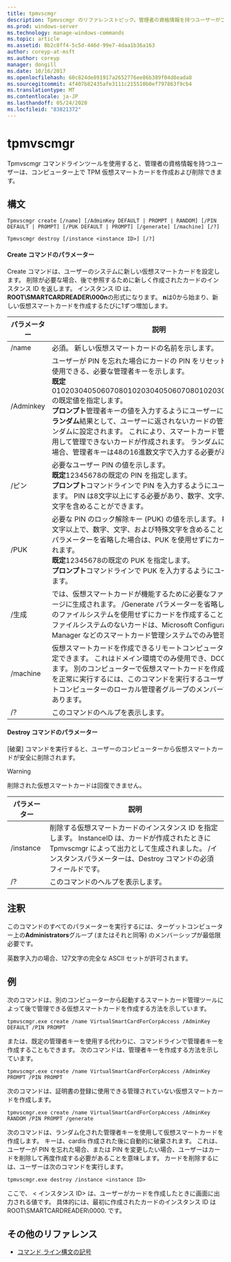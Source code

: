 ```yaml
---
title: tpmvscmgr
description: Tpmvscmgr のリファレンストピック。管理者の資格情報を持つユーザーがコンピューターで TPM 仮想スマートカードを作成および削除できるようにするコマンドラインツールです。
ms.prod: windows-server
ms.technology: manage-windows-commands
ms.topic: article
ms.assetid: 8b2c8ff4-5c5d-446d-99e7-4daa1b36a163
author: coreyp-at-msft
ms.author: coreyp
manager: dongill
ms.date: 10/16/2017
ms.openlocfilehash: 60c824de891917a2652776ee86b389f04d8eada8
ms.sourcegitcommit: 4f407b82435afe3111c215510b0ef797863f9cb4
ms.translationtype: MT
ms.contentlocale: ja-JP
ms.lasthandoff: 05/24/2020
ms.locfileid: "83821372"
---
```

# <a name="tpmvscmgr"></a>tpmvscmgr

Tpmvscmgr コマンドラインツールを使用すると、管理者の資格情報を持つユーザーは、コンピューター上で TPM 仮想スマートカードを作成および削除できます。

## <a name="syntax"></a>構文

```
Tpmvscmgr create [/name] [/AdminKey DEFAULT | PROMPT | RANDOM] [/PIN DEFAULT | PROMPT] [/PUK DEFAULT | PROMPT] [/generate] [/machine] [/?]
```
```
Tpmvscmgr destroy [/instance <instance ID>] [/?]
```

#### <a name="parameters-for-create-command"></a>Create コマンドのパラメーター

Create コマンドは、ユーザーのシステムに新しい仮想スマートカードを設定します。 削除が必要な場合、後で参照するために新しく作成されたカードのインスタンス ID を返します。 インスタンス ID は、 **ROOT\SMARTCARDREADER\000n**の形式になります。 **n**は0から始まり、新しい仮想スマートカードを作成するたびに1ずつ増加します。

|パラメーター|説明|
|---------|-----------|
|/name|必須。 新しい仮想スマートカードの名前を示します。|
|/Adminkey|ユーザーが PIN を忘れた場合にカードの PIN をリセットするために使用できる、必要な管理者キーを示します。</br>**既定**010203040506070801020304050607080102030405060708の既定値を指定します。</br>**プロンプト**管理者キーの値を入力するようにユーザーに求めます。</br>**ランダム**結果として、ユーザーに返されないカードの管理者キーがランダムに設定されます。 これにより、スマートカード管理ツールを使用して管理できないカードが作成されます。 ランダムに生成された場合、管理者キーは48の16進数文字で入力する必要があります。|
|/ピン|必要なユーザー PIN の値を示します。</br>**既定**12345678の既定の PIN を指定します。</br>**プロンプト**コマンドラインで PIN を入力するようにユーザーに求めます。 PIN は8文字以上にする必要があり、数字、文字、および特殊文字を含めることができます。|
|/PUK|必要な PIN のロック解除キー (PUK) の値を示します。 PUK 値は、8文字以上で、数字、文字、および特殊文字を含めることができます。 パラメーターを省略した場合は、PUK を使用せずにカードが作成されます。</br>**既定**12345678の既定の PUK を指定します。</br>**プロンプト**コマンドラインで PUK を入力するようにユーザーに求めます。|
|/生成|では、仮想スマートカードが機能するために必要なファイルがストレージに生成されます。 /Generate パラメーターを省略した場合は、このファイルシステムを使用せずにカードを作成することと同じです。 ファイルシステムのないカードは、Microsoft Configuration Manager などのスマートカード管理システムでのみ管理できます。|
|/machine|仮想スマートカードを作成できるリモートコンピューターの名前を指定できます。 これはドメイン環境でのみ使用でき、DCOM に依存します。 別のコンピューターで仮想スマートカードを作成するコマンドを正常に実行するには、このコマンドを実行するユーザーが、リモートコンピューターのローカル管理者グループのメンバーである必要があります。|
|/?|このコマンドのヘルプを表示します。|

#### <a name="parameters-for-destroy-command"></a>Destroy コマンドのパラメーター

[破棄] コマンドを実行すると、ユーザーのコンピューターから仮想スマートカードが安全に削除されます。

> [!WARNING]
> 削除された仮想スマートカードは回復できません。

|パラメーター|説明|
|---------|-----------|
|/instance|削除する仮想スマートカードのインスタンス ID を指定します。 InstanceID は、カードが作成されたときに Tpmvscmgr によって出力として生成されました。 /インスタンスパラメーターは、Destroy コマンドの必須フィールドです。|
|/?|このコマンドのヘルプを表示します。|

## <a name="remarks"></a>注釈

このコマンドのすべてのパラメーターを実行するには、ターゲットコンピューター上の**Administrators**グループ (またはそれと同等) のメンバーシップが最低限必要です。

英数字入力の場合、127文字の完全な ASCII セットが許可されます。

## <a name="examples"></a>例

次のコマンドは、別のコンピューターから起動するスマートカード管理ツールによって後で管理できる仮想スマートカードを作成する方法を示しています。
```
tpmvscmgr.exe create /name VirtualSmartCardForCorpAccess /AdminKey DEFAULT /PIN PROMPT
```
または、既定の管理者キーを使用する代わりに、コマンドラインで管理者キーを作成することもできます。 次のコマンドは、管理者キーを作成する方法を示しています。
```
tpmvscmgr.exe create /name VirtualSmartCardForCorpAccess /AdminKey PROMPT /PIN PROMPT
```
次のコマンドは、証明書の登録に使用できる管理されていない仮想スマートカードを作成します。
```
tpmvscmgr.exe create /name VirtualSmartCardForCorpAccess /AdminKey RANDOM /PIN PROMPT /generate
```
次のコマンドは、ランダム化された管理者キーを使用して仮想スマートカードを作成します。 キーは、cardis 作成された後に自動的に破棄されます。 これは、ユーザーが PIN を忘れた場合、または PIN を変更したい場合、ユーザーはカードを削除して再度作成する必要があることを意味します。 カードを削除するには、ユーザーは次のコマンドを実行します。
```
tpmvscmgr.exe destroy /instance <instance ID>
```
ここで、 \< インスタンス ID> は、ユーザーがカードを作成したときに画面に出力される値です。 具体的には、最初に作成されたカードのインスタンス ID は ROOT\SMARTCARDREADER\0000. です。

## <a name="additional-references"></a>その他のリファレンス

- [コマンド ライン構文の記号](command-line-syntax-key.md)